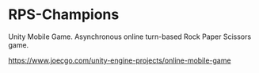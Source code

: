 # RPS-Champions
Unity Mobile Game. Asynchronous online turn-based Rock Paper Scissors game. 

https://www.joecgo.com/unity-engine-projects/online-mobile-game
